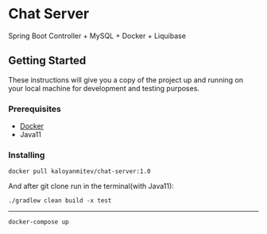 # Chat Server

Spring Boot Controller + MySQL + Docker + Liquibase

## Getting Started

These instructions will give you a copy of the project up and running on
your local machine for development and testing purposes.

### Prerequisites

- [Docker](https://www.docker.com/get-started)
- Java11

### Installing

    docker pull kaloyanmitev/chat-server:1.0

And after git clone run in the terminal(with Java11):
    
    ./gradlew clean build -x test

---

    docker-compose up
